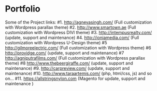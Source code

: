 # Portfolio


Some of the Project links:
#1. http://agneyasingh.com/ (Full customization with Wordpress parallax theme)
#2. http://www.smartown.ae (Full customization with Wordpress DIVI theme)
#3. http://intempusrealty.com/ (update, support and maintenance)
#4. http://ioniamedia.com/ (Full customization with Wordpress U-Design theme)
#5 http://gilmoreelectric.com/ (Full customization with Wordpress theme)
#6 http://providge.com/ (update, support and maintenance)
#7 http://agniputrafilms.com/ (Full customization with Wordpress parallax theme)
#8 http://www.thebeergiraffe.com/ (update, support and maintenance)
#9. http://carpreview.com/ (update, support and maintenance)
#10. http://www.taraartemis.com/ (php, html/css, js) and so on...
#11. https://allstringsnylon.com (Magento for update, support and maintenance )
